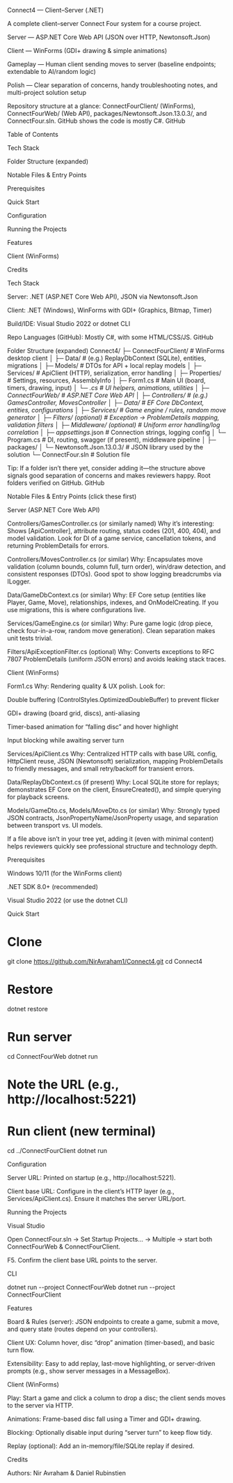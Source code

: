 Connect4 — Client–Server (.NET)

A complete client–server Connect Four system for a course project.

Server — ASP.NET Core Web API (JSON over HTTP, Newtonsoft.Json)

Client — WinForms (GDI+ drawing & simple animations)

Gameplay — Human client sending moves to server (baseline endpoints; extendable to AI/random logic)

Polish — Clear separation of concerns, handy troubleshooting notes, and multi-project solution setup

Repository structure at a glance: ConnectFourClient/ (WinForms), ConnectFourWeb/ (Web API), packages/Newtonsoft.Json.13.0.3/, and ConnectFour.sln. GitHub shows the code is mostly C#. 
GitHub

Table of Contents

Tech Stack

Folder Structure (expanded)

Notable Files & Entry Points

Prerequisites

Quick Start

Configuration

Running the Projects

Features

Client (WinForms)

Credits

Tech Stack

Server: .NET (ASP.NET Core Web API), JSON via Newtonsoft.Json

Client: .NET (Windows), WinForms with GDI+ (Graphics, Bitmap, Timer)

Build/IDE: Visual Studio 2022 or dotnet CLI

Repo Languages (GitHub): Mostly C#, with some HTML/CSS/JS. 
GitHub

Folder Structure (expanded)
Connect4/
├─ ConnectFourClient/                  # WinForms desktop client
│  ├─ Data/                            # (e.g.) ReplayDbContext (SQLite), entities, migrations
│  ├─ Models/                          # DTOs for API + local replay models
│  ├─ Services/                        # ApiClient (HTTP), serialization, error handling
│  ├─ Properties/                      # Settings, resources, AssemblyInfo
│  ├─ Form1.cs                         # Main UI (board, timers, drawing, input)
│  └─ *.cs                             # UI helpers, animations, utilities
│
├─ ConnectFourWeb/                     # ASP.NET Core Web API
│  ├─ Controllers/                     # (e.g.) GamesController, MovesController
│  ├─ Data/                            # EF Core DbContext, entities, configurations
│  ├─ Services/                        # Game engine / rules, random move generator
│  ├─ Filters/ (optional)              # Exception → ProblemDetails mapping, validation filters
│  ├─ Middleware/ (optional)           # Uniform error handling/log correlation
│  ├─ appsettings*.json                # Connection strings, logging config
│  └─ Program.cs                       # DI, routing, swagger (if present), middleware pipeline
│
├─ packages/
│  └─ Newtonsoft.Json.13.0.3/          # JSON library used by the solution
└─ ConnectFour.sln                     # Solution file


Tip: If a folder isn’t there yet, consider adding it—the structure above signals good separation of concerns and makes reviewers happy. Root folders verified on GitHub. 
GitHub

Notable Files & Entry Points (click these first)

Server (ASP.NET Core Web API)

Controllers/GamesController.cs (or similarly named)
Why it’s interesting: Shows [ApiController], attribute routing, status codes (201, 400, 404), and model validation. Look for DI of a game service, cancellation tokens, and returning ProblemDetails for errors.

Controllers/MovesController.cs (or similar)
Why: Encapsulates move validation (column bounds, column full, turn order), win/draw detection, and consistent responses (DTOs). Good spot to show logging breadcrumbs via ILogger.

Data/GameDbContext.cs (or similar)
Why: EF Core setup (entities like Player, Game, Move), relationships, indexes, and OnModelCreating. If you use migrations, this is where configurations live.

Services/GameEngine.cs (or similar)
Why: Pure game logic (drop piece, check four-in-a-row, random move generation). Clean separation makes unit tests trivial.

Filters/ApiExceptionFilter.cs (optional)
Why: Converts exceptions to RFC 7807 ProblemDetails (uniform JSON errors) and avoids leaking stack traces.

Client (WinForms)

Form1.cs
Why: Rendering quality & UX polish. Look for:

Double buffering (ControlStyles.OptimizedDoubleBuffer) to prevent flicker

GDI+ drawing (board grid, discs), anti-aliasing

Timer-based animation for “falling disc” and hover highlight

Input blocking while awaiting server turn

Services/ApiClient.cs
Why: Centralized HTTP calls with base URL config, HttpClient reuse, JSON (Newtonsoft) serialization, mapping ProblemDetails to friendly messages, and small retry/backoff for transient errors.

Data/ReplayDbContext.cs (if present)
Why: Local SQLite store for replays; demonstrates EF Core on the client, EnsureCreated(), and simple querying for playback screens.

Models/GameDto.cs, Models/MoveDto.cs (or similar)
Why: Strongly typed JSON contracts, JsonPropertyName/JsonProperty usage, and separation between transport vs. UI models.

If a file above isn’t in your tree yet, adding it (even with minimal content) helps reviewers quickly see professional structure and technology depth.

Prerequisites

Windows 10/11 (for the WinForms client)

.NET SDK 8.0+ (recommended)

Visual Studio 2022 (or use the dotnet CLI)

Quick Start
# Clone
git clone https://github.com/NirAvraham1/Connect4.git
cd Connect4

# Restore
dotnet restore

# Run server
cd ConnectFourWeb
dotnet run
# Note the URL (e.g., http://localhost:5221)

# Run client (new terminal)
cd ../ConnectFourClient
dotnet run

Configuration

Server URL: Printed on startup (e.g., http://localhost:5221).

Client base URL: Configure in the client’s HTTP layer (e.g., Services/ApiClient.cs). Ensure it matches the server URL/port.

Running the Projects

Visual Studio

Open ConnectFour.sln → Set Startup Projects… → Multiple → start both ConnectFourWeb & ConnectFourClient.

F5. Confirm the client base URL points to the server.

CLI

dotnet run --project ConnectFourWeb
dotnet run --project ConnectFourClient

Features

Board & Rules (server): JSON endpoints to create a game, submit a move, and query state (routes depend on your controllers).

Client UX: Column hover, disc “drop” animation (timer-based), and basic turn flow.

Extensibility: Easy to add replay, last-move highlighting, or server-driven prompts (e.g., show server messages in a MessageBox).

Client (WinForms)

Play: Start a game and click a column to drop a disc; the client sends moves to the server via HTTP.

Animations: Frame-based disc fall using a Timer and GDI+ drawing.

Blocking: Optionally disable input during “server turn” to keep flow tidy.

Replay (optional): Add an in-memory/file/SQLite replay if desired.

Credits

Authors: Nir Avraham & Daniel Rubinstien

